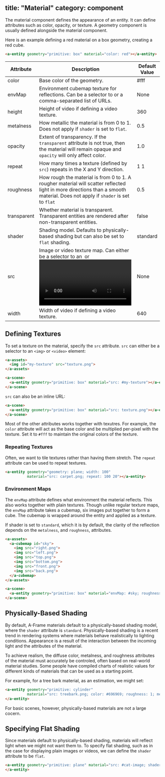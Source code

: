 title: "Material"
category: component
---

The material component defines the appearance of an entity. It can define
attributes such as color, opacity, or texture. A geometry component is usually
defined alongside the material component.

Here is an example defining a red material on a box geometry, creating a red
cube.

```html
<a-entity geometry="primitive: box" material="color: red"></a-entity>
```

| Attribute    | Description                                                                                                                                    | Default Value |
|--------------|------------------------------------------------------------------------------------------------------------------------------------------------|---------------|
| color        | Base color of the geometry.                                                                                                                    | #fff          |
| envMap       | Environment cubemap texture for reflections. Can be a selector to <a-cubemap> or a comma-separated list of URLs.                               | None          |
| height       | Height of video if defining a video texture.                                                                                                   | 360           |
| metalness    | How metallic the material is from 0 to 1. Does not apply if `shader` is set to `flat`.                                                         | 0.5           |
| opacity      | Extent of transparency. If the `transparent` attribute is not true, then the material will remain opaque and `opacity` will only affect color. | 1.0           |
| repeat       | How many times a texture (defined by `src`) repeats in the X and Y direction.                                                                  | 1 1           |
| roughness    | How rough the material is from 0 to 1. A rougher material will scatter reflected light in more directions than a smooth material. Does not apply if `shader` is set to `flat` | 0.5 |
| transparent  | Whether material is transparent. Transparent entities are rendered after non-transparent entities.                                             | false         |
| shader       | Shading model. Defaults to physically-based shading but can also be set to `flat` shading.                                                     | standard      |
| src          | Image or video texture map. Can either be a selector to an <img> or <video>, or an inline URL.                                                 | None          |
| width        | Width of video if defining a video texture.                                                                                                    | 640           |

## Defining Textures

To set a texture on the material, specify the `src` attribute. `src` can either
be a selector to an ```<img>``` or ```<video>``` element:

```html
<a-assets>
  <img id="my-texture" src="texture.png">
</a-assets>

<a-scene>
  <a-entity geometry="primitive: box" material="src: #my-texture"></a-entity>
</a-scene>
```

`src` can also be an inline URL:

```html
<a-scene>
  <a-entity geometry="primitive: box" material="src: texture.png"></a-entity>
</a-scene>
```

Most of the other attributes works together with texutres. For example, the
`color` attribute will act as the base color and be multiplied per-pixel with
the texture. Set it to `#fff` to maintain the original colors of the texture.

### Repeating Textures

Often, we want to tile textures rather than having them stretch. The `repeat`
attribute can be used to repeat textures.

```html
<a-entity geometry="geometry: plane; width: 100"
          material="src: carpet.png; repeat: 100 20"></a-entity>
```

### Environment Maps

The `envMap` attribute defines what environment the material reflects. This
also works together with plain textures. Though unlike regular texture maps,
the `envMap` attribute takes a cubemap, six images put together to form a cube.
The cubemap is wrapped around the entity and applied as a texture.

If shader is set to `standard`, which it is by default, the clarity of the reflection
depends on the `metalness`, and `roughness`, attributes.

```html
<a-assets>
  <a-cubemap id="sky">
    <img src="right.png">
    <img src="left.png">
    <img src="top.png">
    <img src="bottom.png">
    <img src="front.png">
    <img src="back.png">
  </a-cubemap>
</a-assets>

<a-scene>
  <a-entity geometry="primitive: box" material="envMap: #sky; roughness: 0"></a-entity>
</a-scene>
```

## Physically-Based Shading

By default, A-Frame materials default to a physically-based shading model,
where the `shader` attribute is `standard`. Physically-based shading is a
recent trend in rendering systems where materials behave realistically to
lighting conditions. Appearance is a result of the interaction between the
incoming light and the attributes of the material.

To achieve realism, the diffuse color, metalness, and roughness
attributes of the material must accurately be controled, often based on
real-world material studies. Some people have compiled charts of realistic
values for different kinds of materials that can be used as a starting point.

For example, for a tree bark material, as an estimation, we might set:

```html
<a-entity geometry="primitive: cylinder"
          material="src: treebark.png; color: #696969; roughness: 1; metalness: 0">
</a-entity>
```

For basic scenes, however, physically-based materials are not a large cocern.

## Specifying Flat Shading

Since materials default to physically-based shading, materials will reflect
light when we might not want them to. To specify flat shading, such as in the
case for displaying plain images or videos, we can define the `shader` attribute
to be `flat`.

```html
<a-entity geometry="primitive: plane" material="src: #cat-image; shader: flat">
</a-entity>
```
